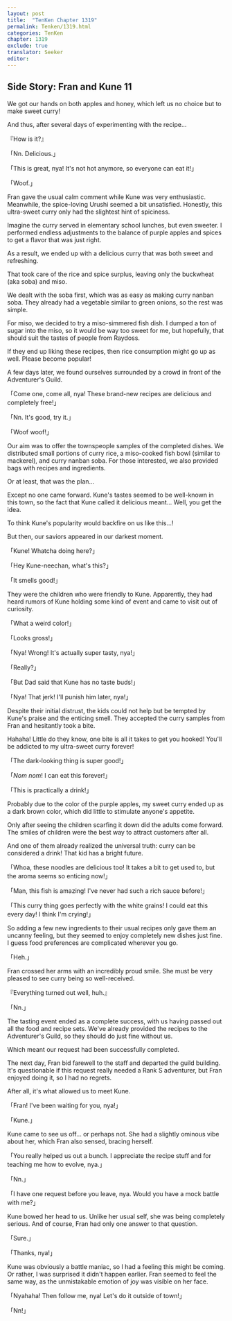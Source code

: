 ```yaml
---
layout: post
title:  "TenKen Chapter 1319"
permalink: Tenken/1319.html
categories: TenKen
chapter: 1319
exclude: true
translator: Seeker
editor: 
---
```

<h2>Side Story: Fran and Kune 11</h2>

We got our hands on both apples and honey, which left us no choice but to make sweet curry!

And thus, after several days of experimenting with the recipe...

『How is it?』

「Nn. Delicious.」

「This is great, nya! It's not hot anymore, so everyone can eat it!」

「Woof.」

Fran gave the usual calm comment while Kune was very enthusiastic. Meanwhile, the spice-loving Urushi seemed a bit unsatisfied. Honestly, this ultra-sweet curry only had the slightest hint of spiciness.

Imagine the curry served in elementary school lunches, but even sweeter. I performed endless adjustments to the balance of purple apples and spices to get a flavor that was just right.

As a result, we ended up with a delicious curry that was both sweet and refreshing.

That took care of the rice and spice surplus, leaving only the buckwheat (aka soba) and miso.

We dealt with the soba first, which was as easy as making curry nanban soba. They already had a vegetable similar to green onions, so the rest was simple.

For miso, we decided to try a miso-simmered fish dish. I dumped a ton of sugar into the miso, so it would be way too sweet for me, but hopefully, that should suit the tastes of people from Raydoss.

If they end up liking these recipes, then rice consumption might go up as well. Please become popular!

A few days later, we found ourselves surrounded by a crowd in front of the Adventurer's Guild.

「Come one, come all, nya! These brand-new recipes are delicious and completely free!」

「Nn. It's good, try it.」

「Woof woof!」

Our aim was to offer the townspeople samples of the completed dishes. We distributed small portions of curry rice, a miso-cooked fish bowl (similar to mackerel), and curry nanban soba. For those interested, we also provided bags with recipes and ingredients.

Or at least, that was the plan...

Except no one came forward. Kune's tastes seemed to be well-known in this town, so the fact that Kune called it delicious meant... Well, you get the idea.

To think Kune's popularity would backfire on us like this...!

But then, our saviors appeared in our darkest moment.

「Kune! Whatcha doing here?」

「Hey Kune-neechan, what's this?」

「It smells good!」

They were the children who were friendly to Kune. Apparently, they had heard rumors of Kune holding some kind of event and came to visit out of curiosity.

「What a weird color!」

「Looks gross!」

「Nya! Wrong! It's actually super tasty, nya!」

「Really?」

「But Dad said that Kune has no taste buds!」

「Nya! That jerk! I'll punish him later, nya!」

Despite their initial distrust, the kids could not help but be tempted by Kune's praise and the enticing smell. They accepted the curry samples from Fran and hesitantly took a bite.

Hahaha! Little do they know, one bite is all it takes to get you hooked! You'll be addicted to my ultra-sweet curry forever!

「The dark-looking thing is super good!」

「*Nom nom*! I can eat this forever!」

「This is practically a drink!」

Probably due to the color of the purple apples, my sweet curry ended up as a dark brown color, which did little to stimulate anyone's appetite.

Only after seeing the children scarfing it down did the adults come forward. The smiles of children were the best way to attract customers after all.

And one of them already realized the universal truth: curry can be considered a drink! That kid has a bright future.

「Whoa, these noodles are delicious too! It takes a bit to get used to, but the aroma seems so enticing now!」

「Man, this fish is amazing! I've never had such a rich sauce before!」

「This curry thing goes perfectly with the white grains! I could eat this every day! I think I'm crying!」

So adding a few new ingredients to their usual recipes only gave them an uncanny feeling, but they seemed to enjoy completely new dishes just fine. I guess food preferences are complicated wherever you go.

「Heh.」

Fran crossed her arms with an incredibly proud smile. She must be very pleased to see curry being so well-received.

『Everything turned out well, huh.』

「Nn.」

The tasting event ended as a complete success, with us having passed out all the food and recipe sets. We've already provided the recipes to the Adventurer's Guild, so they should do just fine without us.

Which meant our request had been successfully completed.

The next day, Fran bid farewell to the staff and departed the guild building. It's questionable if this request really needed a Rank S adventurer, but Fran enjoyed doing it, so I had no regrets.

After all, it's what allowed us to meet Kune.

「Fran! I've been waiting for you, nya!」

「Kune.」

Kune came to see us off... or perhaps not. She had a slightly ominous vibe about her, which Fran also sensed, bracing herself.

「You really helped us out a bunch. I appreciate the recipe stuff and for teaching me how to evolve, nya.」

「Nn.」

「I have one request before you leave, nya. Would you have a mock battle with me?」

Kune bowed her head to us. Unlike her usual self, she was being completely serious. And of course, Fran had only one answer to that question.

「Sure.」

「Thanks, nya!」

Kune was obviously a battle maniac, so I had a feeling this might be coming. Or rather, I was surprised it didn't happen earlier. Fran seemed to feel the same way, as the unmistakable emotion of joy was visible on her face.

「Nyahaha! Then follow me, nya! Let's do it outside of town!」

「Nn!」




